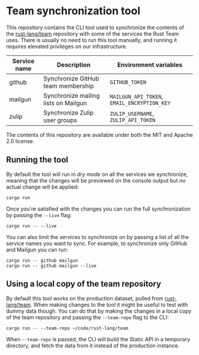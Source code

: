 # Team synchronization tool

This repository contains the CLI tool used to synchronize the contents of the
[rust-lang/team] repository with some of the services the Rust Team uses. There
is usually no need to run this tool manually, and running it requires elevated
privileges on our infrastructure.

| Service name | Description | Environment variables |
| --- | --- | --- |
| github | Synchronize GitHub team membership | `GITHUB_TOKEN` |
| mailgun | Synchronize mailing lists on Mailgun | `MAILGUN_API_TOKEN`, `EMAIL_ENCRYPTION_KEY`|
| zulip | Synchronize Zulip user groups | `ZULIP_USERNAME`, `ZULIP_API_TOKEN` |

The contents of this repository are available under both the MIT and Apache 2.0
license.

## Running the tool

By default the tool will run in *dry mode* on all the services we synchronize,
meaning that the changes will be previewed on the console output but no actual
change will be applied:

```
cargo run
```

Once you're satisfied with the changes you can run the full synchronization by
passing the `--live` flag:

```
cargo run -- --live
```

You can also limit the services to synchronize on by passing a list of all the
service names you want to sync. For example, to synchronize only GitHub and
Mailgun you can run:

```
cargo run -- github mailgun
cargo run -- github mailgun --live
```

## Using a local copy of the team repository

By default this tool works on the production dataset, pulled from
[rust-lang/team]. When making changes to the tool it might be useful to test
with dummy data though. You can do that by making the changes in a local copy
of the team repository and passing the `--team-repo` flag to the CLI:

```
cargo run -- --team-repo ~/code/rust-lang/team
```

When `--team-repo` is passed, the CLI will build the Static API in a temporary
directory, and fetch the data from it instead of the production instance.

[rust-lang/team]: https://github.com/rust-lang/team
